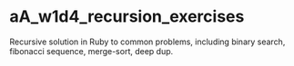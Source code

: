 # aA_w1d4_recursion_exercises

Recursive solution in Ruby to common problems, including binary search, fibonacci sequence, merge-sort, deep dup.
